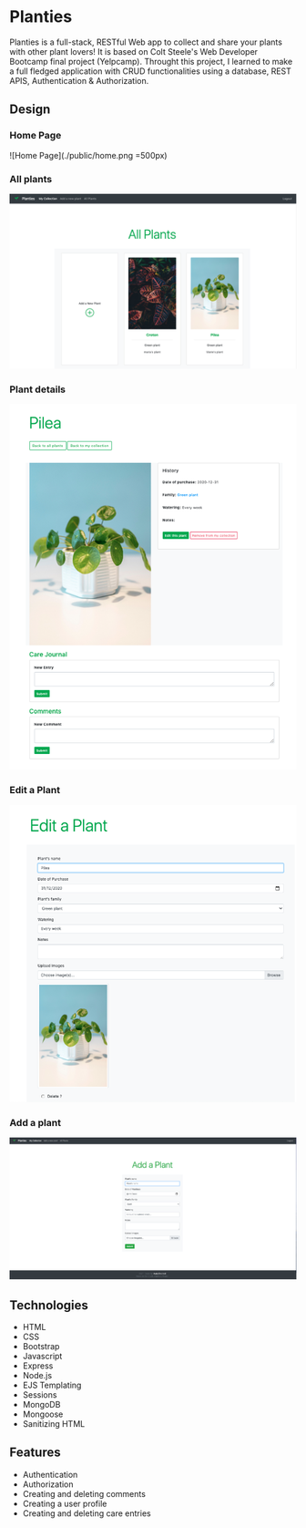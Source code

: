 # Planties
Planties is a full-stack, RESTful Web app to collect and share your plants with other plant lovers!
It is based on Colt Steele's Web Developer Bootcamp final project (Yelpcamp). Throught this project, I learned to make a full fledged application with CRUD functionalities using a database, REST APIS, Authentication & Authorization.

## Design

### Home Page
![Home Page](./public/home.png =500px)

### All plants
![All Plants](./public/all-plants.png)

### Plant details
![Plant details](./public/one-plant.png)

### Edit a Plant
![Edit a Plant](./public/edit-plant.png)

### Add a plant
![Add a plant](./public/add-a-plant.png)

## Technologies
* HTML
* CSS
* Bootstrap
* Javascript
* Express
* Node.js
* EJS Templating
* Sessions
* MongoDB
* Mongoose
* Sanitizing HTML


## Features

* Authentication
* Authorization
* Creating and deleting comments
* Creating a user profile
* Creating and deleting care entries








